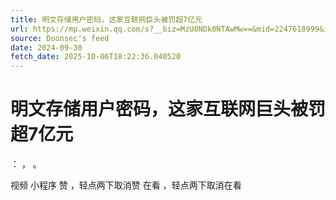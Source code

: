 ```yaml
---
title: 明文存储用户密码，这家互联网巨头被罚超7亿元
url: https://mp.weixin.qq.com/s?__biz=MzU0NDk0NTAwMw==&mid=2247618999&idx=2&sn=50f1a289caea0c013bec2a3117152dd1
source: Doonsec's feed
date: 2024-09-30
fetch_date: 2025-10-06T18:22:36.040520
---
```


# 明文存储用户密码，这家互联网巨头被罚超7亿元

：
，
。

视频
小程序
赞
，轻点两下取消赞
在看
，轻点两下取消在看